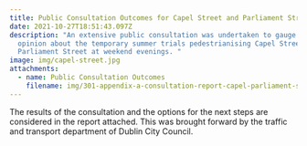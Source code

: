 ```yaml
---
title: Public Consultation Outcomes for Capel Street and Parliament Street
date: 2021-10-27T18:51:43.097Z
description: "An extensive public consultation was undertaken to gauge public
  opinion about the temporary summer trials pedestrianising Capel Street and
  Parliament Street at weekend evenings. "
image: img/capel-street.jpg
attachments:
  - name: Public Consultation Outcomes
    filename: img/301-appendix-a-consultation-report-capel-parliament-street.pdf
---
```

The results of the consultation and the options for the next steps are considered in the report attached. This was brought forward by the traffic and transport department of Dublin City Council.